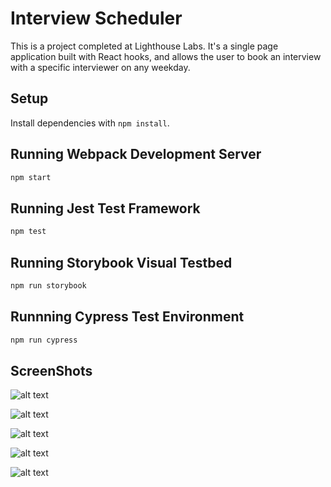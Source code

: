 # Interview Scheduler
This is a project completed at Lighthouse Labs.
It's a single page application built with React hooks, and allows the user to book an interview with a specific interviewer on any weekday.



## Setup

Install dependencies with `npm install`.

## Running Webpack Development Server

```sh
npm start
```

## Running Jest Test Framework

```sh
npm test
```

## Running Storybook Visual Testbed

```sh
npm run storybook
```

## Runnning Cypress Test Environment

``` sh
npm run cypress
```

## ScreenShots
![alt text](https://github.com/johnnyb88/scheduler/blob/master/public/images/schedule1.png?raw=true)

![alt text](https://github.com/johnnyb88/scheduler/blob/master/public/images/addInterview.png?raw=true)

![alt text](https://github.com/johnnyb88/scheduler/blob/master/public/images/added.png?raw=true)

![alt text](https://github.com/johnnyb88/scheduler/blob/master/public/images/deleteInterview.png?raw=true)

![alt text](https://github.com/johnnyb88/scheduler/blob/master/public/images/emptySlot.png?raw=true)
